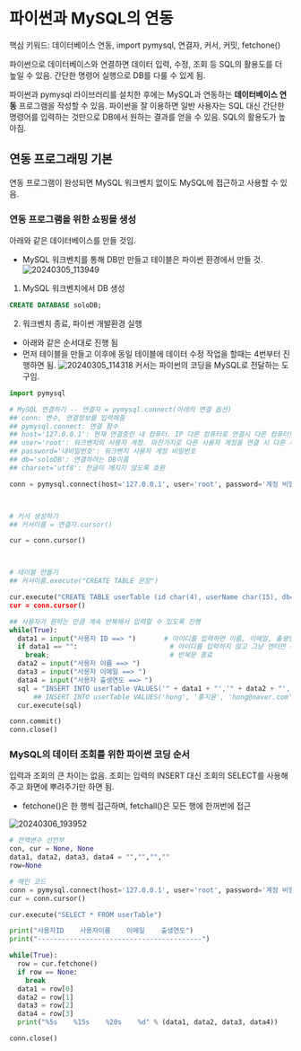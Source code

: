 # 파이썬과 MySQL의 연동

핵심 키워드: 데이터베이스 연동, import pymysql, 연결자, 커서, 커밋, fetchone()

파이썬으로 데이터베이스와 연결하면 데이터 입력, 수정, 조회 등 SQL의 활용도를 더 높일 수 있음. 간단한 명령어 실행으로 DB를 다룰 수 있게 됨.

파이썬과 pymysql 라이브러리를 설치한 후에는 MySQL과 연동하는 **데이터베이스 연동** 프로그램을 작성할 수 있음. 파이썬을 잘 이용하면 일반 사용자는 SQL 대신 간단한 명령어를 입력하는 것만으로 DB에서 원하는 결과를 얻을 수 있음. SQL의 활용도가 높아짐.


## 연동 프로그래밍 기본
연동 프로그램이 완성되면 MySQL 워크벤치 없이도 MySQL에 접근하고 사용할 수 있음.

### 연동 프로그램을 위한 쇼핑몰 생성

아래와 같은 데이터베이스를 만들 것임.
- MySQL 워크벤치를 통해 DB만 만들고 테이블은 파이썬 환경에서 만들 것.
![20240305_113949](https://github.com/junhosong0/MySQL/assets/117610783/41b518d0-a8bc-4d44-9e74-fe6cec09fa4b)

1. MySQL 워크벤치에서 DB 생성

```sql
CREATE DATABASE soloDB;
```

2. 워크벤치 종료, 파이썬 개발환경 실행
- 아래와 같은 순서대로 진행 됨
- 먼저 테이블을 만들고 이후에 동일 테이블에 데이터 수정 작업을 할때는 4번부터 진행하면 됨.
![20240305_114318](https://github.com/junhosong0/MySQL/assets/117610783/b246e6aa-9cee-48b0-ad5e-427d213d8b03)
커서는 파이썬의 코딩을 MySQL로 전달하는 도구임.

```python
import pymysql

# MySQL 연결하기 -- 연결자 = pymysql.connect(아래의 연결 옵션)
## conn: 변수, 연결정보를 입력해줌
## pymysql.connect: 연결 함수
## host='127.0.0.1': 현재 연결중인 내 컴퓨터. IP 다른 컴퓨터로 연결시 다른 컴퓨터의 IP를 넣어주면 됨
## user='root': 워크벤치의 사용자 계정. 마찬가지로 다른 사용자 계정을 연결 시 다른 사용자 계정 이름 넣으면 됨.
## password='내비밀번호': 워크벤치 사용자 계정 비밀번호
## db='soloDB': 연결하려는 DB이름
## charset='utf8': 한글이 깨지지 않도록 호환

conn = pymysql.connect(host='127.0.0.1', user='root', password='계정 비밀번호', db='soloDB', charset='utf8')



# 커서 생성하기
## 커서이름 = 연결자.cursor()

cur = conn.cursor()



# 테이블 만들기
## 커서이름.execute("CREATE TABLE 문장")

cur.execute("CREATE TABLE userTable (id char(4), userName char(15), db='soloDB', charset='utf8')
cur = conn.cursor()

## 사용자가 원하는 만큼 계속 반복해서 입력할 수 있도록 진행
while(True):
  data1 = input("사용자 ID ==> ")       # 아이디를 입력하면 이름, 이메일, 출생연도 등 모두 입력
  if data1 == "":                       # 아이디를 입력하지 않고 그냥 엔터만 누르면
    break;                              # 반복문 종료
  data2 = input("사용자 이름 ==> ")
  data3 = input("사용자 이메일 ==> ")
  data4 = input("사용자 출생연도 ==> ")
  sql = "INSERT INTO userTable VALUES('" + data1 + "','" + data2 + "','" + data3 + "'," + data4 + ")" # 위에서 받은 data1, data2, data3, data4를 MySQL INSERT문 안으로 집어 넣은 것 아래와 같은 예시대로 넣어진다는 가정을 할 수 있음. 위에서 받은 data1,2,3은 string으로 들어가야 하는데 입력값 자체만으로는 string으로 인식 하지 못하기 때문에 "','"를 넣어서 스트링으로 감싸줘야 함.
      ## INSERT INTO userTable VALUES('hong', '홍지윤', 'hong@naver.com', 1996)
  cur.execute(sql)

conn.commit()
conn.close()
```



### MySQL의 데이터 조회를 위한 파이썬 코딩 순서
입력과 조회의 큰 차이는 없음. 조회는 입력의 INSERT 대신 조회의 SELECT를 사용해주고 화면에 뿌려주기만 하면 됨.
  - fetchone()은 한 행씩 접근하며, fetchall()은 모든 행에 한꺼번에 접근


![20240306_193952](https://github.com/junhosong0/MySQL/assets/117610783/c75331b4-b858-4606-a9a4-a74c1c084659)


```python
# 전역변수 선언부
con, cur = None, None
data1, data2, data3, data4 = "","","",""
row=None

# 메인 코드
conn = pymysql.connect(host='127.0.0.1', user='root', password='계정 비밀번호', db='soloDB', charset='utf8')
cur = conn.cursor()

cur.execute("SELECT * FROM userTable")

print("사용자ID    사용자이름    이메일    출생연도")
print("-----------------------------------------")

while(True):
  row = cur.fetchone()
  if row == None:
    break
  data1 = row[0]
  data2 = row[1]
  data3 = row[2]
  data4 = row[3]
  print("%5s    %15s    %20s    %d" % (data1, data2, data3, data4))

conn.close()
```
